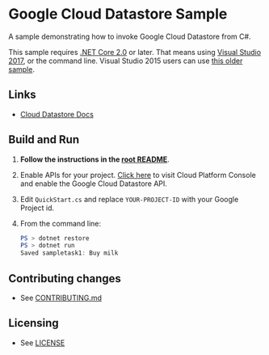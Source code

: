 # Google Cloud Datastore Sample

A sample demonstrating how to invoke Google Cloud Datastore from C#.

This sample requires [.NET Core 2.0](
    https://www.microsoft.com/net/core) or later.  That means using
[Visual Studio 2017](
    https://www.visualstudio.com/), or the command line.  Visual Studio 2015 users
can use [this older sample](
    https://github.com/GoogleCloudPlatform/dotnet-docs-samples/tree/vs2015/datastore/api).
    
## Links

- [Cloud Datastore Docs](https://cloud.google.com/datastore/docs/)

## Build and Run

1.  **Follow the instructions in the [root README](../../../README.md)**.

4.  Enable APIs for your project.
    [Click here](https://console.cloud.google.com/flows/enableapi?apiid=datastore.googleapis.com&showconfirmation=true)
    to visit Cloud Platform Console and enable the Google Cloud Datastore API.

6.  Edit `QuickStart.cs` and replace `YOUR-PROJECT-ID` with your
    Google Project id.

9.  From the command line:
    ```ps1
    PS > dotnet restore
    PS > dotnet run
    Saved sampletask1: Buy milk
    ```

## Contributing changes

* See [CONTRIBUTING.md](../../../CONTRIBUTING.md)

## Licensing

* See [LICENSE](../../../LICENSE)
